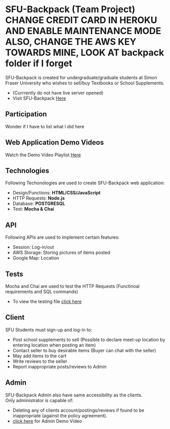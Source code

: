 # SFU-Backpack (Team Project) CHANGE CREDIT CARD IN HEROKU AND ENABLE MAINTENANCE MODE ALSO, CHANGE THE AWS KEY TOWARDS MINE, LOOK AT backpack folder if I forget
SFU-Backpack is created for undergraduate/graduate students at Simon Fraser University who wishes to sell/buy Textbooks or School Supplements.
- (Currrently do not have live server opened)  
- Visit SFU-Backpack [Here](https://sfu-backpack.herokuapp.com/mainpage)  

## Participation
Wonder if I have to list what I did here

## Web Application Demo Videos
Watch the Demo Video Playlist [Here](https://www.youtube.com/watch?v=0QYlBqcJi1M&list=PL_wgNaB1d1j5RAg-ITCLRdeINRQGal_q-)  

## Technologies
Following Techonologies are used to create SFU-Backpack web application:
- Design/Functions: **HTML/CSS/JavaScript**
- HTTP Requests: **Node.js**
- Database: **POSTGRESQL**
- Test: **Mocha & Chai**

## API  
Following APIs are used to implement certain features:  
- Session: Log-in/out  
- AWS Storage: Storing pictures of items posted  
- Google Map: Location

## Tests
Mocha and Chai are used to test the HTTP Requests (Functinoal requirements and SQL commands)
- To view the testing file [click here](test/server-test.js) 

## Client
SFU Students must sign-up and log-in to:
- Post school supplements to sell (Possible to declare meet-up location by entering location when posting an item)
- Contact seller to buy desirable items (Buyer can chat with the seller)
- May add items to the cart
- Write reviews to the seller
- Report inappropriate posts/reviews to Admin
 
## Admin
SFU-Backpack Admin also have same accessibility as the clients.  
Only administrator is capable of:
- Deleting any of clients account/postings/reviews if found to be inappropriate (against the policy agreement).
- [click here](https://www.youtube.com/watch?v=0QYlBqcJi1M&list=PL_wgNaB1d1j5RAg-ITCLRdeINRQGal_q-) for Admin Demo Video
